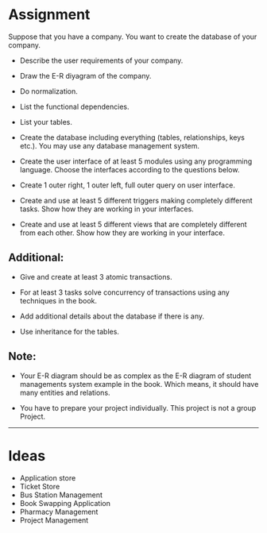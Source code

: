 # Assignment

Suppose that you have a company. You want to create the database of your company.

- Describe the user requirements of your company.

- Draw the E-R diyagram of the company.

- Do normalization.

- List the functional dependencies.

- List your tables.

- Create the database including everything (tables, relationships, keys etc.). You may use any database management system.

- Create the user interface of at least 5 modules using any programming language. Choose the interfaces according to the questions below. 

- Create 1 outer right, 1 outer left, full outer query on user interface.

- Create and use at least 5 different triggers making completely different tasks. Show how they are working in your interfaces.

- Create and use at least 5 different views that are completely different from each other. Show how they are working in your interface.

## Additional:

- Give and create at least 3 atomic transactions.

- For at least 3 tasks solve concurrency of transactions using any techniques in the book.

- Add additional details about the database if there is any.

- Use inheritance for the tables.

## Note:

- Your E-R diagram should be as complex as the E-R diagram of student managements system example in the book. Which means, it should have many entities and relations.

- You have to prepare your project individually. This project is not a group Project.

---

# Ideas

- Application store
- Ticket Store
- Bus Station Management
- Book Swapping Application
- Pharmacy Management
- Project Management